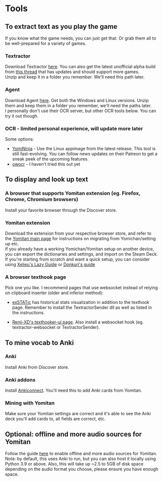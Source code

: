 # Tools

## To extract text as you play the game

If you know what the game needs, you can just get that. Or grab them all to be well-prepared for a variety of games.

### Textractor

Download Textractor [here](https://github.com/Artikash/Textractor). You can also get the latest unofficial alpha build from [this thread](https://github.com/Artikash/Textractor/issues/868) that has updates and should support more games.  
Unzip and keep it in a folder you remember. We'll need this path later.  

### Agent

Download Agent [here](https://github.com/0xDC00/agent). Get both the Windows and Linux versions. Unzip them and keep them in a folder you remember, we'll need the paths later.  
I personally don't use their OCR server, but other OCR tools below. You can try it out though.

### OCR - limited personal experience, will update more later

Some options:

- [YomiNinja](https://github.com/matt-m-o/YomiNinja) - Use the Linux appimage from the latest release. This tool is still fast-evolving. You can follow news updates on their Patreon to get a sneak peek of the upcoming features.
- [owocr](https://github.com/AuroraWright/owocr) - I haven't tried this out yet

## To display and look up text

### A browser that supports Yomitan extension (eg. Firefox, Chrome, Chromium browsers)

Install your favorite browser through the Discover store.

### Yomitan extension

Download the extension from your respective browser store, and refer to the [Yomitan main page](https://github.com/themoeway/yomitan) for instructions on migrating from Yomichan/setting up etc.  
If you already have a working Yomichan/Yomitan setup on another device, you can export the dictionaries and settings, and import on the Steam Deck.  
If you're starting from scratch and want a quick setup, you can consider using [Xelieu's Lazy Guide](https://xelieu.github.io/jp-lazy-guide/setupYomitanOnPC/) or [Donkuri's guide](https://donkuri.github.io/learn-japanese/setup/#yomitan-setup)

### A browser texthook page

Pick one you like. I recommend pages that use websocket instead of relying on clipboard inserter (older and inferior method):  

- [exSTATic](https://github.com/KamWithK/exSTATic) has historical stats visualization in addition to the texthook page. Remember to install the TextractorSender dll as well as listed in the instructions.

- [Renji-XD's texthooker-ui page](https://github.com/Renji-XD/texthooker-ui). Also install a websocket hook (eg. textractor-websocket or TextractorSender).

## To mine vocab to Anki

### Anki

Install Anki from Discover store.

### Anki addons

Install [Ankiconnect](https://ankiweb.net/shared/info/2055492159). You'll need this to add Anki cards from Yomitan.

### Mining with Yomitan

Make sure your Yomitan settings are correct and it's able to see the Anki deck you'll add cards to, all fields are correct, etc.

## Optional: offline and more audio sources for Yomitan

Follow the guide [here](https://github.com/themoeway/local-audio-yomichan) to enable offline and more audio sources for Yomitan.  
Note: by default, this uses Anki to run, but you can also host it locally using Python 3.9 or above. Also, this will take up ~2.5 to 5GB of disk space depending on the audio format you choose, please ensure you have enough space.
